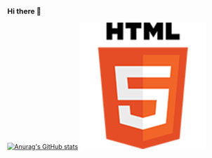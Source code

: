 ### Hi there 👋
[![Anurag's GitHub stats](https://github-readme-stats.vercel.app/api?username=mattos123)](https://github.com/anuraghazra/github-readme-stats)
![Alt text](https://raw.githubusercontent.com/github/explore/80688e429a7d4ef2fca1e82350fe8e3517d3494d/topics/html/html.png)
<!--
**mattos123/mattos123** is a ✨ _special_ ✨ repository because its `README.md` (this file) appears on your GitHub profile.

Here are some ideas to get you started:

- 🔭 I’m currently working on ...
- 🌱 I’m currently learning ...
- 👯 I’m looking to collaborate on ...
- 🤔 I’m looking for help with ...
- 💬 Ask me about ...
- 📫 How to reach me: ...
- 😄 Pronouns: ...
- ⚡ Fun fact: ...
-->
